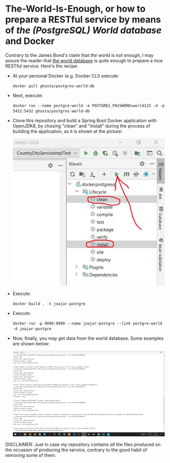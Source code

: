 
# The-World-Is-Enough, or how to prepare a RESTful service by means of _the (PostgreSQL) World database_ and Docker

Contrary to the James Bond's claim that _the world is not enough_, 
I may assure the reader that [the world database](https://github.com/ghusta/docker-postgres-world-db)
is quite enough to prepare a nice RESTful service. Here's the recipe:
<ul>
<li>
At your personal Docker (e.g. Docker CLI) execute: 

`docker pull ghusta/postgres-world-db` 
</li>
<li>
Next, execute: 

`docker run --name postgre-world -e POSTGRES_PASSWORD=world123 -d -p 5432:5432 ghusta/postgres-world-db`
</li>
<li>
Clone this repository and build a Spring Boot Docker application with OpenJDK8,
by chosing "clean" and "install" during the process of building
the application, as it is shown at the picture:

![](img/Building.jpg) 
</li>
<li>
Execute: 

`docker build . -t joajar-postgre` 
</li>
<li>
Execute: 

`docker run -p 9090:9090 --name joajar-postgre --link postgre-world -d joajar-postgre` 
</li>
<li>
Now, finally, you may get data from the world database.
Some examples are shown below:

![](img/Results.jpg) 
</li>
</ul>

DISCLAIMER: Just in case my repository contains _all_ the files produced on the occasion of producing the service,
contrary to the good habit of removing some of them.
